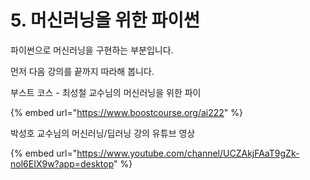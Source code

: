 # 5. 머신러닝을 위한 파이썬

파이썬으로 머신러닝을 구현하는 부분입니다. 

먼저 다음 강의를 끝까지 따라해 봅니다.



부스트 코스 - 최성철 교수님의 머신러닝을 위한 파이

{% embed url="https://www.boostcourse.org/ai222" %}



박성호 교수님의 머신러닝/딥러닝 강의 유튜브 영상

{% embed url="https://www.youtube.com/channel/UCZAkjFAaT9gZk-nol6EIX9w?app=desktop" %}



